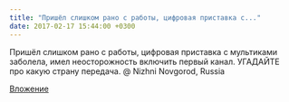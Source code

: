 ```yaml
---
title: "Пришёл слишком рано с работы, цифровая приставка с..."
date: 2017-02-17 15:44:00 +0300
---
```


Пришёл слишком рано с работы, цифровая приставка с мультиками заболела, имел неосторожность включить первый канал. УГАДАЙТЕ про какую страну передача. @ Nizhni Novgorod, Russia

[Вложение](/assets/vk_photos/2/o0OPnMO-WYs.jpg)
